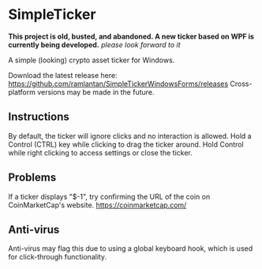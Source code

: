 # SimpleTicker
**This project is old, busted, and abandoned. A new ticker based on WPF is currently being developed.** 
*please look forward to it*

A simple (looking) crypto asset ticker for Windows.

Download the latest release here:
https://github.com/ramlantan/SimpleTickerWindowsForms/releases
Cross-platform versions may be made in the future.

## Instructions
By default, the ticker will ignore clicks and no interaction is allowed.
Hold a Control (CTRL) key while clicking to drag the ticker around. Hold Control while right clicking to access settings or close the ticker.

## Problems
If a ticker displays "$-1", try confirming the URL of the coin on CoinMarketCap's website. 
https://coinmarketcap.com/

## Anti-virus
Anti-virus may flag this due to using a global keyboard hook, which is used for click-through functionality.
